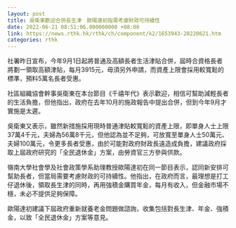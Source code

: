 ```yaml
---
layout: post
title: 吳衛東歡迎合併長生津　歐陽達初指需考慮財政可持續性
date: 2022-06-21 08:51:06.000000000 +08:00
link: https://news.rthk.hk/rthk/ch/component/k2/1653943-20220621.htm
categories: rthk
---
```


社署昨日宣布，今年9月1日起將普通及高額長者生活津貼合併，屆時合資格長者將劃一領取高額津貼，每月3915元，毋須另外申請，而資產上限會採用較寬鬆的標準，預料5萬名長者受惠。

社區組織協會幹事吳衛東在本台節目《千禧年代》表示歡迎，相信可幫助減輕長者的生活負擔，但他指出，政府在去年10月的施政報告中提出合併，但到今年9月才實施是太遲。

吳衛東又表示，雖然新措施採用現時普通津貼較寬鬆的資產上限，即單身人士上限37萬4千元，夫婦為56萬8千元，但他認為並不足夠，可放寬至單身人士50萬元、夫婦100萬元，令更多長者受惠，由於可能對政府財政長遠造成負擔，建議政府採取上屆政府研究的「全民退休金」方案，由勞資官三方參與供款。

嶺南大學社會學及社會政策學系助理教授歐陽達初在同一節目表示，認同新安排可幫助長者，但當局需要考慮財政的可持續性。他指出，在政府而言，最理想是打工仔退休後，領取長生津的同時，再用強積金購買年金，每月有收入，但金融市場不穩，未必不提供足夠保障。

歐陽達初建議下屆政府重新就養老金問題做諮詢，收集包括對長生津、年金、強積金，以致「全民退休金」方案等意見。
